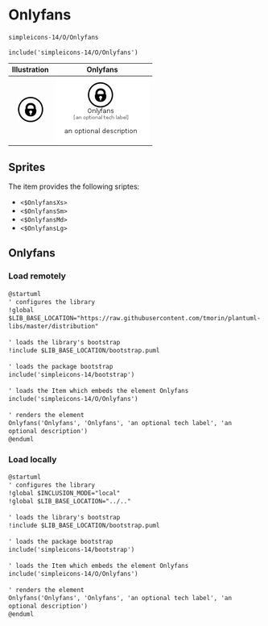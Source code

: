 # Onlyfans


```text
simpleicons-14/O/Onlyfans
```

```text
include('simpleicons-14/O/Onlyfans')
```



| Illustration | Onlyfans |
| :---: | :---: |
| ![illustration for Illustration](../../simpleicons-14/O/Onlyfans.png) | ![illustration for Onlyfans](../../simpleicons-14/O/Onlyfans.Local.png) |



## Sprites
The item provides the following sriptes:

- `<$OnlyfansXs>`
- `<$OnlyfansSm>`
- `<$OnlyfansMd>`
- `<$OnlyfansLg>`





## Onlyfans

### Load remotely
```plantuml
@startuml
' configures the library
!global $LIB_BASE_LOCATION="https://raw.githubusercontent.com/tmorin/plantuml-libs/master/distribution"

' loads the library's bootstrap
!include $LIB_BASE_LOCATION/bootstrap.puml

' loads the package bootstrap
include('simpleicons-14/bootstrap')

' loads the Item which embeds the element Onlyfans
include('simpleicons-14/O/Onlyfans')

' renders the element
Onlyfans('Onlyfans', 'Onlyfans', 'an optional tech label', 'an optional description')
@enduml
```

### Load locally
```plantuml
@startuml
' configures the library
!global $INCLUSION_MODE="local"
!global $LIB_BASE_LOCATION="../.."

' loads the library's bootstrap
!include $LIB_BASE_LOCATION/bootstrap.puml

' loads the package bootstrap
include('simpleicons-14/bootstrap')

' loads the Item which embeds the element Onlyfans
include('simpleicons-14/O/Onlyfans')

' renders the element
Onlyfans('Onlyfans', 'Onlyfans', 'an optional tech label', 'an optional description')
@enduml
```

